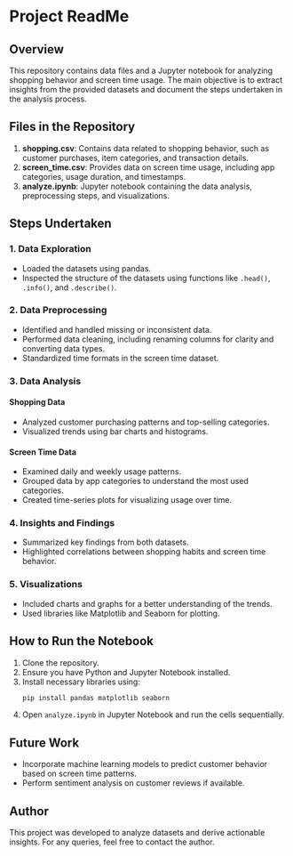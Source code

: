 
# Project ReadMe

## Overview
This repository contains data files and a Jupyter notebook for analyzing shopping behavior and screen time usage. The main objective is to extract insights from the provided datasets and document the steps undertaken in the analysis process.

## Files in the Repository
1. **shopping.csv**: Contains data related to shopping behavior, such as customer purchases, item categories, and transaction details.
2. **screen_time.csv**: Provides data on screen time usage, including app categories, usage duration, and timestamps.
3. **analyze.ipynb**: Jupyter notebook containing the data analysis, preprocessing steps, and visualizations.

## Steps Undertaken

### 1. Data Exploration
- Loaded the datasets using pandas.
- Inspected the structure of the datasets using functions like `.head()`, `.info()`, and `.describe()`.

### 2. Data Preprocessing
- Identified and handled missing or inconsistent data.
- Performed data cleaning, including renaming columns for clarity and converting data types.
- Standardized time formats in the screen time dataset.

### 3. Data Analysis
#### Shopping Data
- Analyzed customer purchasing patterns and top-selling categories.
- Visualized trends using bar charts and histograms.

#### Screen Time Data
- Examined daily and weekly usage patterns.
- Grouped data by app categories to understand the most used categories.
- Created time-series plots for visualizing usage over time.

### 4. Insights and Findings
- Summarized key findings from both datasets.
- Highlighted correlations between shopping habits and screen time behavior.

### 5. Visualizations
- Included charts and graphs for a better understanding of the trends.
- Used libraries like Matplotlib and Seaborn for plotting.

## How to Run the Notebook
1. Clone the repository.
2. Ensure you have Python and Jupyter Notebook installed.
3. Install necessary libraries using:
   ```bash
   pip install pandas matplotlib seaborn
   ```
4. Open `analyze.ipynb` in Jupyter Notebook and run the cells sequentially.

## Future Work
- Incorporate machine learning models to predict customer behavior based on screen time patterns.
- Perform sentiment analysis on customer reviews if available.

## Author
This project was developed to analyze datasets and derive actionable insights. For any queries, feel free to contact the author.
